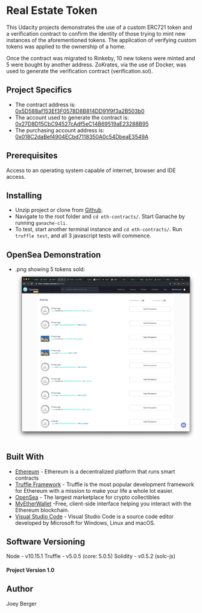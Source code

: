 # Real Estate Token

This Udacity projects demonstrates the use of a custom ERC721 token and a verification contract to confirm the identity of those trying to mint new instances of the aforementioned tokens. The application of verifying custom tokens was applied to the ownership of a home. 

Once the contract was migrated to Rinkeby, 10 new tokens were minted and 5 were bought by another address. ZoKrates, via the use of Docker, was used to generate the verification contract (verification.sol).


## Project Specifics
* The contract address is: [0x5D588af153Ef3F0578D8B814DD91f9f3a2B503b0](https://rinkeby.etherscan.io/address/0x5D588af153Ef3F0578D8B814DD91f9f3a2B503b0)
* The account used to generate the contract is: [0x27D8D15CbC94527cAdf5eC14B69519aE23288B95](https://rinkeby.etherscan.io/address/0x27D8D15CbC94527cAdf5eC14B69519aE23288B95)
*  The purchasing account address is: [0x018C2daBef4904ECbd7118350A0c54DbeaE3549A](https://rinkeby.etherscan.io/address/0x018C2daBef4904ECbd7118350A0c54DbeaE3549A)

## Prerequisites
Access to an operating system capable of internet, browser and IDE access.

## Installing
* Unzip project or clone from [Github](https://github.com/joeyBerger/Real-Estate-Token).
* Navigate to the root folder and `cd eth-contracts/`. Start Ganache by running `ganache-cli`.
* To test, start another terminal instance and `cd eth-contracts/`. Run `truffle test`, and all 3 javascript tests will commence.

## OpenSea Demonstration
* .png showing 5 tokens sold:
![OpenSeaRef](OpenSeaRef.png)


## Built With

* [Ethereum](https://www.ethereum.org/) - Ethereum is a decentralized platform that runs smart contracts
* [Truffle Framework](http://truffleframework.com/) - Truffle is the most popular development framework for Ethereum with a mission to make your life a whole lot easier.
* [OpenSea](https://opensea.io) - The largest marketplace for crypto collectibles
* [MyEtherWallet](https://www.myetherwallet.com/) -Free, client-side interface helping you interact with the Ethereum blockchain.
* [Visual Studio Code](https://code.visualstudio.com) - Visual Studio Code is a source code editor developed by Microsoft for Windows, Linux and macOS.

## Software Versioning
Node  - v10.15.1
Truffle - v5.0.5 (core: 5.0.5)
Solidity - v0.5.2 (solc-js)

#### Project Version 1.0

## Author

Joey Berger
